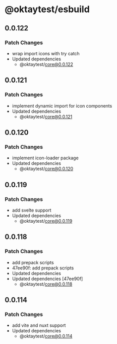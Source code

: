 # @oktaytest/esbuild

## 0.0.122

### Patch Changes

- wrap import icons with try catch
- Updated dependencies
  - @oktaytest/core@0.0.122

## 0.0.121

### Patch Changes

- implement dynamic import for icon components
- Updated dependencies
  - @oktaytest/core@0.0.121

## 0.0.120

### Patch Changes

- implement icon-loader package
- Updated dependencies
  - @oktaytest/core@0.0.120

## 0.0.119

### Patch Changes

- add svelte support
- Updated dependencies
  - @oktaytest/core@0.0.119

## 0.0.118

### Patch Changes

- add prepack scripts
- 47ee90f: add prepack scripts
- Updated dependencies
- Updated dependencies [47ee90f]
  - @oktaytest/core@0.0.118

## 0.0.114

### Patch Changes

- add vite and nuxt support
- Updated dependencies
  - @oktaytest/core@0.0.114
